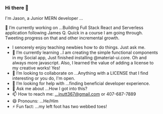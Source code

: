 ### Hi there 👋
I'm Jason, a Junior MERN developer ...

🔭 I’m currently working on ...Building Full Stack React and Serverless application following James Q. Quick in a course I am going through. Tweeting progress on that and other incremental growth.
- I sencerely enjoy teaching newbies how to do things. Just ask me.          
- 🌱 I’m currently learning ..I am creating the simple functional components in my Social app, Just finished installing @material-ui.core. Oh and always more javascript. Also, I learned the value of adding a license to my creative works! Yes!
- 👯 I’m looking to collaborate on ...Anything with a LICENSE that I find interesting or you do, I'm open.
- 🤔 I’m looking for help with ...finding beneficial developer experience.
- 💬 Ask me about ...How I got into this?
- 📫 How to reach me: ...jnutt367@gmail.com or 407-687-7889
- 😄 Pronouns: ...He/Him
- ⚡ Fun fact: ...my left foot has two webbed toes! 
<!--
**jnutt367/jnutt367** is a ✨ _special_ ✨ repository because its `README.md` (this file) appears on your GitHub profile.

Here are some ideas to get you started:

- 
-->

